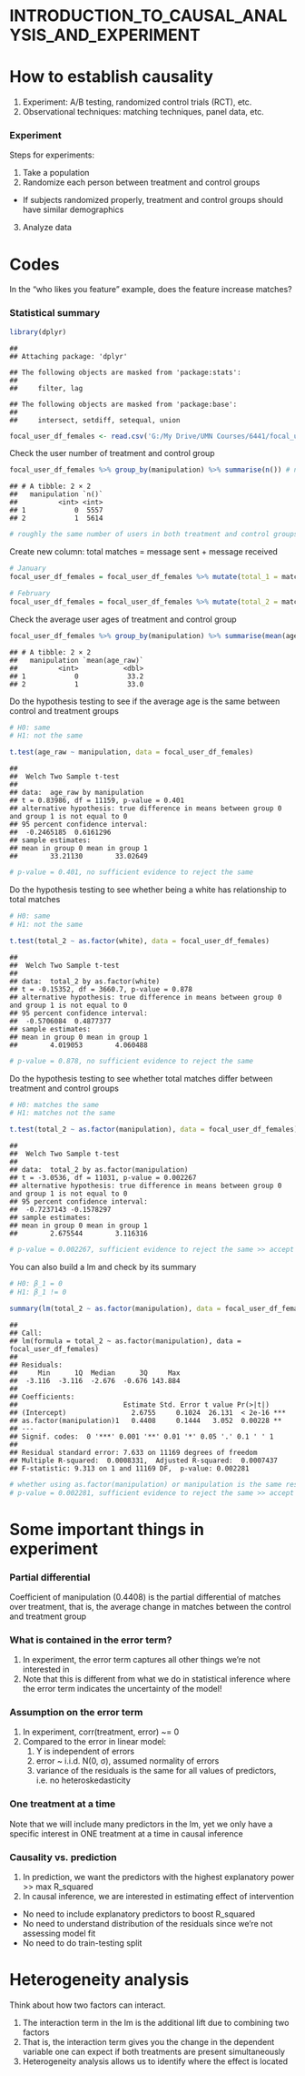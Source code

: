 INTRODUCTION_TO_CAUSAL_ANALYSIS_AND_EXPERIMENT
================

# How to establish causality

1.  Experiment: A/B testing, randomized control trials (RCT), etc.  
2.  Observational techniques: matching techniques, panel data, etc.

### Experiment

Steps for experiments:  
1. Take a population  
2. Randomize each person between treatment and control groups  
- If subjects randomized properly, treatment and control groups should
have similar demographics  
3. Analyze data

# Codes

In the “who likes you feature” example, does the feature increase
matches?

### Statistical summary

``` r
library(dplyr)
```

    ## 
    ## Attaching package: 'dplyr'

    ## The following objects are masked from 'package:stats':
    ## 
    ##     filter, lag

    ## The following objects are masked from 'package:base':
    ## 
    ##     intersect, setdiff, setequal, union

``` r
focal_user_df_females <- read.csv('G:/My Drive/UMN Courses/6441/focal_user_df_females.csv')
```

Check the user number of treatment and control group

``` r
focal_user_df_females %>% group_by(manipulation) %>% summarise(n()) # n() gives the count number 
```

    ## # A tibble: 2 × 2
    ##   manipulation `n()`
    ##          <int> <int>
    ## 1            0  5557
    ## 2            1  5614

``` r
# roughly the same number of users in both treatment and control groups
```

Create new column: total matches = message sent + message received

``` r
# January 
focal_user_df_females = focal_user_df_females %>% mutate(total_1 = match_sent_cnt_1 + match_rcvd_cnt_1)

# February 
focal_user_df_females = focal_user_df_females %>% mutate(total_2 = match_sent_cnt_2 + match_rcvd_cnt_2)
```

Check the average user ages of treatment and control group

``` r
focal_user_df_females %>% group_by(manipulation) %>% summarise(mean(age_raw))
```

    ## # A tibble: 2 × 2
    ##   manipulation `mean(age_raw)`
    ##          <int>           <dbl>
    ## 1            0            33.2
    ## 2            1            33.0

Do the hypothesis testing to see if the average age is the same between
control and treatment groups

``` r
# H0: same 
# H1: not the same 

t.test(age_raw ~ manipulation, data = focal_user_df_females)
```

    ## 
    ##  Welch Two Sample t-test
    ## 
    ## data:  age_raw by manipulation
    ## t = 0.83986, df = 11159, p-value = 0.401
    ## alternative hypothesis: true difference in means between group 0 and group 1 is not equal to 0
    ## 95 percent confidence interval:
    ##  -0.2465185  0.6161296
    ## sample estimates:
    ## mean in group 0 mean in group 1 
    ##        33.21130        33.02649

``` r
# p-value = 0.401, no sufficient evidence to reject the same  
```

Do the hypothesis testing to see whether being a white has relationship
to total matches

``` r
# H0: same 
# H1: not the same 

t.test(total_2 ~ as.factor(white), data = focal_user_df_females) 
```

    ## 
    ##  Welch Two Sample t-test
    ## 
    ## data:  total_2 by as.factor(white)
    ## t = -0.15352, df = 3660.7, p-value = 0.878
    ## alternative hypothesis: true difference in means between group 0 and group 1 is not equal to 0
    ## 95 percent confidence interval:
    ##  -0.5706084  0.4877377
    ## sample estimates:
    ## mean in group 0 mean in group 1 
    ##        4.019053        4.060488

``` r
# p-value = 0.878, no sufficient evidence to reject the same  
```

Do the hypothesis testing to see whether total matches differ between
treatment and control groups

``` r
# H0: matches the same 
# H1: matches not the same 

t.test(total_2 ~ as.factor(manipulation), data = focal_user_df_females)
```

    ## 
    ##  Welch Two Sample t-test
    ## 
    ## data:  total_2 by as.factor(manipulation)
    ## t = -3.0536, df = 11031, p-value = 0.002267
    ## alternative hypothesis: true difference in means between group 0 and group 1 is not equal to 0
    ## 95 percent confidence interval:
    ##  -0.7237143 -0.1578297
    ## sample estimates:
    ## mean in group 0 mean in group 1 
    ##        2.675544        3.116316

``` r
# p-value = 0.002267, sufficient evidence to reject the same >> accept 
```

You can also build a lm and check by its summary

``` r
# H0: β_1 = 0
# H1: β_1 != 0 

summary(lm(total_2 ~ as.factor(manipulation), data = focal_user_df_females))
```

    ## 
    ## Call:
    ## lm(formula = total_2 ~ as.factor(manipulation), data = focal_user_df_females)
    ## 
    ## Residuals:
    ##     Min      1Q  Median      3Q     Max 
    ##  -3.116  -3.116  -2.676  -0.676 143.884 
    ## 
    ## Coefficients:
    ##                          Estimate Std. Error t value Pr(>|t|)    
    ## (Intercept)                2.6755     0.1024  26.131  < 2e-16 ***
    ## as.factor(manipulation)1   0.4408     0.1444   3.052  0.00228 ** 
    ## ---
    ## Signif. codes:  0 '***' 0.001 '**' 0.01 '*' 0.05 '.' 0.1 ' ' 1
    ## 
    ## Residual standard error: 7.633 on 11169 degrees of freedom
    ## Multiple R-squared:  0.0008331,  Adjusted R-squared:  0.0007437 
    ## F-statistic: 9.313 on 1 and 11169 DF,  p-value: 0.002281

``` r
# whether using as.factor(manipulation) or manipulation is the same result
# p-value = 0.002281, sufficient evidence to reject the same >> accept 
```

# Some important things in experiment

### Partial differential

Coefficient of manipulation (0.4408) is the partial differential of
matches over treatment, that is, the average change in matches between
the control and treatment group

### What is contained in the error term?

1.  In experiment, the error term captures all other things we’re not
    interested in  
2.  Note that this is different from what we do in statistical inference
    where the error term indicates the uncertainty of the model!

### Assumption on the error term

1.  In experiment, corr(treatment, error) ~= 0  
2.  Compared to the error in linear model:
    1.  Y is independent of errors  
    2.  error ~ i.i.d. N(0, σ), assumed normality of errors  
    3.  variance of the residuals is the same for all values of
        predictors, i.e. no heteroskedasticity

### One treatment at a time

Note that we will include many predictors in the lm, yet we only have a
specific interest in ONE treatment at a time in causal inference

### Causality vs. prediction

1.  In prediction, we want the predictors with the highest explanatory
    power \>\> max R_squared  
2.  In causal inference, we are interested in estimating effect of
    intervention  

- No need to include explanatory predictors to boost R_squared  
- No need to understand distribution of the residuals since we’re not
  assessing model fit  
- No need to do train-testing split

# Heterogeneity analysis

Think about how two factors can interact.

1.  The interaction term in the lm is the additional lift due to
    combining two factors  
2.  That is, the interaction term gives you the change in the dependent
    variable one can expect if both treatments are present
    simultaneously  
3.  Heterogeneity analysis allows us to identify where the effect is
    located

